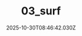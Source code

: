 ---
title: "03_surf"
description: ""
image: "/uploads/photos/1761814002022-03_surf.webp"
thumbnail: "/uploads/photos/1761814002022-03_surf-thumb.webp"
width: 6000
height: 4000
featured: false
date: 2025-10-30T08:46:42.030Z
order: 0
---